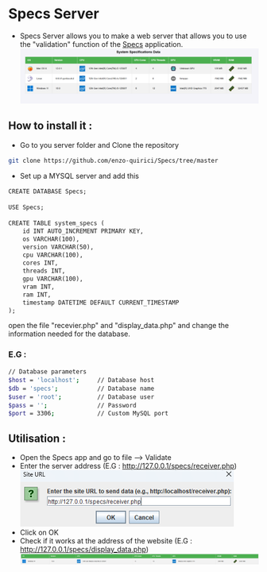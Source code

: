 # Specs Server
- Specs Server allows you to make a web server that allows you to use the "validation" function of the [Specs](https://github.com/enzo-quirici/Specs/
  ) application.  
  ![img.png](img.png)
## How to install it :
- Go to you server folder and Clone the repository
```Bash
git clone https://github.com/enzo-quirici/Specs/tree/master  
```
- Set up a MYSQL server and add this
```MYSQL
CREATE DATABASE Specs;

USE Specs;

CREATE TABLE system_specs (
    id INT AUTO_INCREMENT PRIMARY KEY,
    os VARCHAR(100),                       
    version VARCHAR(50),
    cpu VARCHAR(100),
    cores INT,                            
    threads INT,                    
    gpu VARCHAR(100),                      
    vram INT,
    ram INT,                    
    timestamp DATETIME DEFAULT CURRENT_TIMESTAMP        
);

```
open the file "recevier.php" and "display_data.php" and change the information needed for the database.

### E.G :
```Bash
// Database parameters
$host = 'localhost';     // Database host
$db = 'specs';           // Database name
$user = 'root';          // Database user
$pass = '';              // Password
$port = 3306;            // Custom MySQL port
```
## Utilisation :
- Open the Specs app and go to file --> Validate
- Enter the server address (E.G : http://127.0.0.1/specs/receiver.php)  
![img_1.png](img_1.png)
- Click on OK
- Check if it works at the address of the website (E.G : http://127.0.0.1/specs/display_data.php)  
![img_2.png](img_2.png)